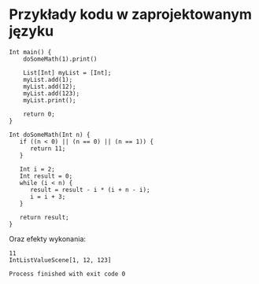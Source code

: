 # Przykłady kodu w zaprojektowanym języku

```
Int main() {
	doSomeMath(1).print()

    List[Int] myList = [Int];
    myList.add(1);
    myList.add(12);
    myList.add(123);
    myList.print();

	return 0;
}

Int doSomeMath(Int n) {
   if ((n < 0) || (n == 0) || (n == 1)) {
      return 11;
   }

   Int i = 2;
   Int result = 0;
   while (i < n) {
      result = result - i * (i + n - i);
      i = i + 3;
   }

   return result;
}
```

Oraz efekty wykonania:

```
11
IntListValueScene[1, 12, 123]

Process finished with exit code 0
```
